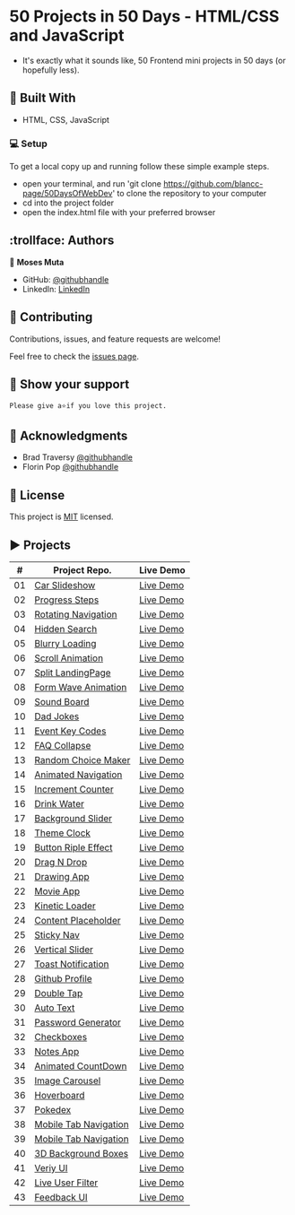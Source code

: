 # 50 Projects in 50 Days - HTML/CSS and JavaScript

- It's exactly what it sounds like, 50 Frontend mini projects in 50 days (or hopefully less).

## :hammer: Built With

- HTML, CSS, JavaScript

### :computer: Setup
To get a local copy up and running follow these simple example steps.

- open your terminal, and run 'git clone https://github.com/blancc-page/50DaysOfWebDev' to clone the repository to your computer  
- cd into the project folder
- open the index.html file with your preferred browser

## :trollface: Authors

👤 **Moses Muta**

- GitHub: [@githubhandle](https://github.com/blancc-page)
- LinkedIn: [LinkedIn](https://www.linkedin.com/in/moses-muta-0271a2218/)


## 🤝 Contributing

Contributions, issues, and feature requests are welcome!

Feel free to check the [issues page](../../issues/).

## :muscle: Show your support

    Please give a⭐️if you love this project.
## :raised_hands: Acknowledgments

- Brad Traversy [@githubhandle](https://github.com/bradtraversy)
- Florin Pop [@githubhandle](https://github.com/florinpop17)

## 📝 License

This project is [MIT](./MIT.md) licensed.

## ▶️ Projects


|  #  | Project Repo.                                                                                                                    | Live Demo                                                                         |
| :-: | --------------------------------------------------------------------------------------------------------------------------- | --------------------------------------------------------------------------------- |
| 01  | [Car Slideshow](https://github.com/blancc-page/50DaysOfWebDev/tree/main/car-slideshow)                             | [Live Demo](https://sad-wright-151ea6.netlify.app/)               |
| 02  | [Progress Steps](https://github.com/blancc-page/50DaysOfWebDev/tree/main/steps)                             | [Live Demo](https://awesome-montalcini-a5bd11.netlify.app/)               |
| 03  | [Rotating Navigation](https://github.com/blancc-page/50DaysOfWebDev/tree/main/rotating-navigation)                             | [Live Demo](https://eager-benz-6cf55c.netlify.app/)               |
| 04  | [Hidden Search](https://github.com/blancc-page/50DaysOfWebDev/tree/main/hidden-search-widget)                             | [Live Demo](https://fervent-wing-e1d5a3.netlify.app/)               |
| 05  | [Blurry Loading](https://github.com/blancc-page/50DaysOfWebDev/tree/main/blurry-loading)                             | [Live Demo](https://priceless-heyrovsky-35ba77.netlify.app/)               |
| 06  | [Scroll Animation](https://github.com/blancc-page/50DaysOfWebDev/tree/main/blurry-loading)                             | [Live Demo](https://priceless-tesla-ab1403.netlify.app/)               |
| 07  | [Split LandingPage](https://github.com/blancc-page/50DaysOfWebDev/tree/main/split-landingpage)                             | [Live Demo](https://kind-shannon-3f2c3e.netlify.app/)               |
| 08  | [Form Wave Animation](https://github.com/blancc-page/50DaysOfWebDev/tree/main/form-wave-animation)                             | [Live Demo](https://tender-pare-d18a46.netlify.app/)               |
| 09  | [Sound Board](https://github.com/blancc-page/50DaysOfWebDev/tree/main/sound-board)                             | [Live Demo](https://inspiring-lumiere-33f62e.netlify.app/)               |
| 10  | [Dad Jokes](https://github.com/blancc-page/50DaysOfWebDev/tree/main/dad-jokes)                             | [Live Demo](https://practical-kowalevski-95d770.netlify.app/)               |
| 11  | [Event Key Codes](https://github.com/blancc-page/50DaysOfWebDev/tree/main/event-key-codes)                             | [Live Demo](https://frosty-haibt-e21db7.netlify.app/)               |
| 12  | [FAQ Collapse](https://github.com/blancc-page/50DaysOfWebDev/tree/main/faq-collapse)                             | [Live Demo](https://angry-yalow-f5da5f.netlify.app/)               |
| 13  | [Random Choice Maker](https://github.com/blancc-page/50DaysOfWebDev/tree/main/choice-maker)                             | [Live Demo](https://upbeat-golick-92b8bd.netlify.app/)               |
| 14  | [Animated Navigation](https://github.com/blancc-page/50DaysOfWebDev/tree/main/animated-navigation)                             | [Live Demo](https://agitated-williams-0cc80d.netlify.app/)               |
| 15  | [Increment Counter](https://github.com/blancc-page/50DaysOfWebDev/tree/main/increment-counter)                             | [Live Demo](https://loving-joliot-c64760.netlify.app/)               |
| 16 | [Drink Water](https://github.com/blancc-page/50DaysOfWebDev/tree/main/drink-water)                             | [Live Demo](https://cocky-hoover-847ee3.netlify.app/)               |
| 17 | [Background Slider](https://github.com/blancc-page/50DaysOfWebDev/tree/main/background-slider)                             | [Live Demo](https://mystifying-bartik-fd27c7.netlify.app/)               |
| 18 | [Theme Clock](https://github.com/blancc-page/50DaysOfWebDev/tree/main/theme-clock)                             | [Live Demo](https://festive-liskov-de434d.netlify.app/)               |
| 19 | [Button Riple Effect](https://github.com/blancc-page/50DaysOfWebDev/tree/main/button-ripple-effect)                             | [Live Demo](https://distracted-shockley-f57775.netlify.app/)               |
| 20 | [Drag N Drop](https://github.com/blancc-page/50DaysOfWebDev/tree/main/drag-n-drop)                             | [Live Demo](https://ecstatic-pike-4d7bb4.netlify.app/)               |
| 21 | [Drawing App](https://github.com/blancc-page/50DaysOfWebDev/tree/main/drawing-app)                             | [Live Demo](https://inspiring-perlman-36c475.netlify.app/)               |
| 22 | [Movie App](https://github.com/blancc-page/50DaysOfWebDev/tree/main/movie-app)                             | [Live Demo](https://nifty-heyrovsky-a51b68.netlify.app/)               |
| 23 | [Kinetic Loader](https://github.com/blancc-page/50DaysOfWebDev/tree/main/kinetic-loader)                             | [Live Demo](https://stupefied-panini-841f22.netlify.app/)               |
| 24 | [Content Placeholder](https://github.com/blancc-page/50DaysOfWebDev/tree/main/content-placeholder)                             | [Live Demo](https://stoic-ritchie-21364a.netlify.app/)               |
| 25 | [Sticky Nav](https://github.com/blancc-page/50DaysOfWebDev/tree/main/sticky-nav)                             | [Live Demo](https://angry-dubinsky-6d8204.netlify.app/)               |
| 26 | [Vertical Slider](https://github.com/blancc-page/50DaysOfWebDev/tree/main/vertical-slider)                             | [Live Demo](https://inspiring-kowalevski-18a863.netlify.app/)               |
| 27 | [Toast Notification](https://github.com/blancc-page/50DaysOfWebDev/tree/main/toast-notification)                             | [Live Demo](https://happy-golick-0d70b7.netlify.app/)               |
| 28 | [Github Profile](https://github.com/blancc-page/50DaysOfWebDev/tree/main/github-profile)                             | [Live Demo](https://hopeful-thompson-6326f9.netlify.app/)               |
| 29 | [Double Tap](https://github.com/blancc-page/50DaysOfWebDev/tree/main/double-tap)                             | [Live Demo](https://eloquent-knuth-dfe2f3.netlify.app/)               |
| 30 | [Auto Text](https://github.com/blancc-page/50DaysOfWebDev/tree/main/auto-text)                             | [Live Demo](https://stoic-engelbart-eff22d.netlify.app/)               |
| 31 | [Password Generator](https://github.com/blancc-page/50DaysOfWebDev/tree/main/password-generator)                             | [Live Demo](https://happy-payne-764ca3.netlify.app/)               |
| 32 | [Checkboxes](https://github.com/blancc-page/50DaysOfWebDev/tree/main/checkboxes)                             | [Live Demo](https://frosty-booth-9db404.netlify.app/)               |
| 33 | [Notes App](https://github.com/blancc-page/50DaysOfWebDev/tree/main/notes-app)                             | [Live Demo](https://objective-kepler-53192f.netlify.app/)               |
| 34 | [Animated CountDown](https://github.com/blancc-page/50DaysOfWebDev/tree/main/animated-countdown)                             | [Live Demo](https://cranky-allen-d6788c.netlify.app/)               |
| 35 | [Image Carousel](https://github.com/blancc-page/50DaysOfWebDev/tree/main/image-carousel)                             | [Live Demo](https://agitated-euler-ffbc31.netlify.app/)               |
| 36 | [Hoverboard](https://github.com/blancc-page/50DaysOfWebDev/tree/main/hover-board)                             | [Live Demo](https://compassionate-ptolemy-34db3d.netlify.app/)               |
| 37 | [Pokedex](https://github.com/blancc-page/50DaysOfWebDev/tree/main/pokedex)                             | [Live Demo](https://trusting-aryabhata-519c6b.netlify.app/)               |
| 38 | [Mobile Tab Navigation](https://github.com/blancc-page/50DaysOfWebDev/tree/main/mobile-tab-navigation)                             | [Live Demo](https://compassionate-goldstine-6749b2.netlify.app/)               |
| 39 | [Mobile Tab Navigation](https://github.com/blancc-page/50DaysOfWebDev/tree/main/password-strength-background)                             | [Live Demo](https://ecstatic-leavitt-607924.netlify.app/)               |
| 40 | [3D Background Boxes](https://github.com/blancc-page/50DaysOfWebDev/tree/main/background-boxes)                             | [Live Demo](https://inspiring-liskov-535e2c.netlify.app/)               |
| 41 | [Veriy UI](https://github.com/blancc-page/50DaysOfWebDev/tree/main/verify-ui)                             | [Live Demo](https://condescending-almeida-f14693.netlify.app/)               |
| 42 | [Live User Filter](https://github.com/blancc-page/50DaysOfWebDev/tree/main/live-user-filter)                             | [Live Demo](https://suspicious-allen-6308d9.netlify.app/)               |
| 43 | [Feedback UI](https://github.com/blancc-page/50DaysOfWebDev/tree/main/feedback-ui)                             | [Live Demo](https://condescending-kirch-4652f6.netlify.app/)               |

